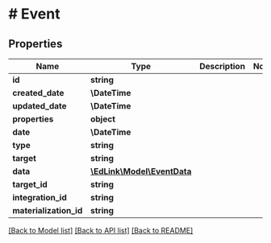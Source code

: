 # # Event

## Properties

Name | Type | Description | Notes
------------ | ------------- | ------------- | -------------
**id** | **string** |  |
**created_date** | **\DateTime** |  |
**updated_date** | **\DateTime** |  |
**properties** | **object** |  |
**date** | **\DateTime** |  |
**type** | **string** |  |
**target** | **string** |  |
**data** | [**\EdLink\Model\EventData**](EventData.md) |  |
**target_id** | **string** |  |
**integration_id** | **string** |  |
**materialization_id** | **string** |  |

[[Back to Model list]](../../README.md#models) [[Back to API list]](../../README.md#endpoints) [[Back to README]](../../README.md)

